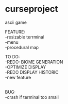 # curseproject

ascii game


FEATURE:
<br />-resizable terrminal
<br />-menu
<br />-procedural map

TO DO:
<br />-REDO: BIOME GENERATION
<br />-OPTIMIZE DISPLAY
<br />-REDO DISPLAY HISTORIC
<br />-new feature

<br />BUG:
 <br />-crash if terminal too small
